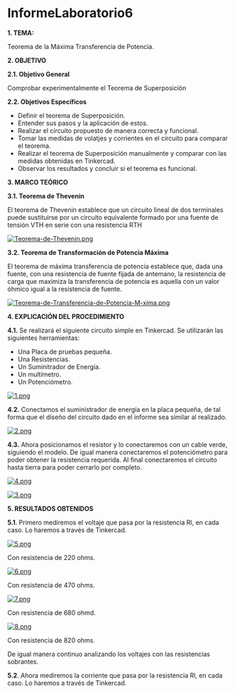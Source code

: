 # InformeLaboratorio6
**1. TEMA:**

Teorema de la Máxima Transferencia de Potencia.

**2. OBJETIVO**

**2.1. Objetivo General**

Comprobar experimentalmente el Teorema de Superposición

**2.2. Objetivos Específicos**

- Definir el teorema de Superposición.
- Entender sus pasos y la aplicación de estos.
- Realizar el circuito propuesto de manera correcta y funcional.
- Tomar las medidas de volatjes y corrientes en el circuito para comparar el teorema.
- Realizar el teorema de Superposición manualmente y comparar con las medidas obtenidas en Tinkercad.
- Observar los resultados y concluir si el teorema es funcional. 

**3. MARCO TEÓRICO**

**3.1. Teorema de Thevenin**

El teorema de Thevenin establece que un circuito lineal de dos terminales puede sustituirse por un circuito equivalente formado por una fuente de tensión VTH en serie con una resistencia RTH

[![Teorema-de-Thevenin.png](https://i.postimg.cc/zB9YjLn8/Teorema-de-Thevenin.png)](https://postimg.cc/zbSQDGtc)

**3.2. Teorema de Transformación de Potencia Máxima**

El teorema de máxima transferencia de potencia establece que, dada una fuente, con una resistencia de fuente fijada de antemano, la resistencia de carga que maximiza la transferencia de potencia es aquella con un valor óhmico igual a la resistencia de fuente.

[![Teorema-de-Transferencia-de-Potencia-M-xima.png](https://i.postimg.cc/52MvrnxF/Teorema-de-Transferencia-de-Potencia-M-xima.png)](https://postimg.cc/zV0VbwHJ)

**4. EXPLICACIÓN DEL PROCEDIMIENTO**

**4.1.** Se realizará el siguiente circuito simple en Tinkercad. Se utilizarán las siguientes herramientas:

- Una Placa de pruebas pequeña.
- Una Resistencias.
- Un Suminitrador de Energía.
- Un multímetro.
- Un Potenciómetro.

[![1.png](https://i.postimg.cc/j2bJL4M7/1.png)](https://postimg.cc/8JZCYMQp)

**4.2.** Conectamos el suministrador de energía en la placa pequeña, de tal forma que el diseño del circuito dado en el informe sea similar al realizado.

[![2.png](https://i.postimg.cc/2j710vH0/2.png)](https://postimg.cc/DmmfZW3G)

**4.3.** Ahora posicionamos el resistor y lo conectaremos con un cable verde, siguiendo el modelo. De igual manera conectaremos el potenciómetro para poder obtener la resistencia requerida. Al final conectaremos el circuito hasta tierra para poder cerrarlo por completo.

[![4.png](https://i.postimg.cc/P5Qhjzw7/4.png)](https://postimg.cc/0zjhGSZG)

[![3.png](https://i.postimg.cc/CMRFqq3Z/3.png)](https://postimg.cc/9zj53rFV)

**5. RESULTADOS OBTENIDOS**

**5.1**. Primero mediremos el voltaje que pasa por la resistencia Rl, en cada caso. Lo haremos a través de Tinkercad.

[![5.png](https://i.postimg.cc/HLWJDLVQ/5.png)](https://postimg.cc/yD560shd)

Con resistencia de 220 ohms.

[![6.png](https://i.postimg.cc/rmBFmyFZ/6.png)](https://postimg.cc/mzSGps97)

Con resistencia de 470 ohms.

[![7.png](https://i.postimg.cc/137SXRv0/7.png)](https://postimg.cc/87v9nGQs)

Con resistencia de 680 ohmd.

[![8.png](https://i.postimg.cc/bwsM6xRb/8.png)](https://postimg.cc/JsCP0Bv4)

Con resistencia de 820 ohms.

De igual manera continuo analizando los voltajes con las resistencias sobrantes.

**5.2**. Ahora mediremos la corriente que pasa por la resistencia Rl, en cada caso. Lo haremos a través de Tinkercad.

